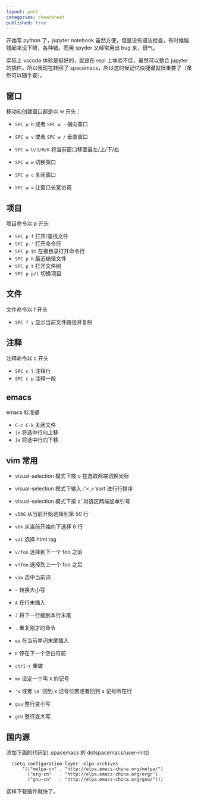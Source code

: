 ```yaml
---
layout: post
categories: cheatsheet
published: true 
---
```

开始写 python 了，jupyter notebook 虽然方便，但是没有语法检查，有时候脑残起来没下限，各种错。而用 spyder 又经常用出 bug 来，很气。

实际上 vscode 体验是挺好的，就是在 repl 上体验不佳，虽然可以整合 jupyter 的插件。所以我现在转回了 spacemacs，所以这时候记忆快捷键就很重要了（虽然可以随手查）。

## 窗口

移动和创建窗口都是以 w 开头：

- `SPC w h` 或者 `SPC w -` 横向窗口
- `SPC w v` 或者 `SPC w /` 垂直窗口

- `SPC w U/J/H/K` 将当前窗口移至最左/上/下/右
- `SPC w w` 切换窗口
- `SPC w c` 关闭窗口
- `SPC w =` 让窗口长宽协调

## 项目

项目命令以 p 开头

- `SPC p f` 打开/查找文件
- `SPC p '` 打开命令行
- `SPC p $t` 在根目录打开命令行
- `SPC p h` 最近编辑文件
- `SPC p t` 打开文件树
- `SPC p p/l` 切换项目

## 文件

文件命令以 f 开头

- `SPC f y` 显示当前文件路径并复制

## 注释

注释命令以 c 开头

- `SPC c l` 注释行
- `SPC c p` 注释一段

## emacs

emacs 标准键

- `C-c C-k` 关闭文件
- `[e` 将选中行向上移
- `]e` 将选中行向下移

## vim 常用

- visual-selection 模式下按 o 在选取两端切换光标
- visual-selection 模式下输入 :'<,>'sort 进行行排序
- visual-selection 模式下按 s' 对选区两端加单引号


- `v50G` 从当前开始选择到第 50 行
- `v6k` 从当前开始向下选择 6 行
- `vat` 选择 html tag
- `v/foo` 选择到下一个 foo 之前
- `v?foo` 选择到上一个 foo 之后
- `viw` 选中当前词
- `~` 转换大小写
- `A` 在行末插入
- `J` 将下一行接到本行末尾
- `.` 重复刚才的命令
- `ea` 在当前单词末尾插入
- `E` 停在下一个空白符前
- `ctrl-r` 重做
- `mx` 设定一个叫 x 的记号
- `'x` 或者 `\`x` 回到 x 记号位置或者回到 x 记号所在行
- `guu` 整行变小写
- `gUU` 整行变大写

## 国内源

添加下面的代码到 .spacemacs 的 dotspacemacs/user-init()

```
  (setq configuration-layer--elpa-archives
      '(("melpa-cn" . "http://elpa.emacs-china.org/melpa/")
        ("org-cn"   . "http://elpa.emacs-china.org/org/")
        ("gnu-cn"   . "http://elpa.emacs-china.org/gnu/")))
```

这样下载插件就快了。
